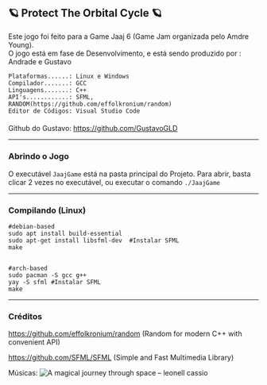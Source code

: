 ##
🪐 Protect The Orbital Cycle 🪐
-------
Este jogo foi feito para a Game Jaaj 6 (Game Jam organizada pelo Amdre Young).
<br/>
O jogo está em fase de Desenvolvimento, e está sendo produzido por : Andrade e Gustavo
<br/>
```
Plataformas......: Linux e Windows
Compilador.......: GCC
Linguagens.......: C++
API's............: SFML, RANDOM(https://github.com/effolkronium/random)
Editor de Códigos: Visual Studio Code
```
####
Github do Gustavo: https://github.com/GustavoGLD

-----------

### Abrindo o Jogo ###

O executável `JaajGame` está na pasta principal do Projeto. Para abrir, basta clicar 2 vezes no executável, ou executar o comando `./JaajGame`

-----------

### Compilando (Linux) ###
```shell
#debian-based
sudo apt install build-essential
sudo apt-get install libsfml-dev  #Instalar SFML
make


#arch-based
sudo pacman -S gcc g++
yay -S sfml #Instalar SFML
make

```
-----------

### Créditos ###
https://github.com/effolkronium/random (Random for modern C++ with convenient API)

https://github.com/SFML/SFML           (Simple and Fast Multimedia Library)

Músicas:
![A magical journey through space – leonell cassio](https://www.youtube.com/watch?v=0-_s3NGFsuk)
